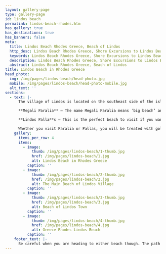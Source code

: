 ```yaml
---
layout: gallery-page
type: gallery-page
id: lindos_beach
permalink: lindos-beach-rhodes.htm
has_gallery: true
has_destinations: true
has_banners: false
meta:
  title: Lindos Beach Rhodes Greece, Beach of Lindos
  http_desc: Lindos Beach Rhodes Greece, Shore Excursions to Lindos Beach in Rhodes Greece
  keywords: Lindos Beach Rhodes Greece, Shore Excursions to Lindos Beach in Rhodes Greece
  description: Lindos Beach Rhodes Greece, Shore Excursions to Lindos Beach in Rhodes Greece
  abstract: Lindos Beach Rhodes Greece, Beach of Lindos
title: Lindos Beach in Rhodes Greece
head_photo:
  img: /img/pages/lindos-beach/head-photo.jpg
  mobile: /img/pages/lindos-beach/head-photo-mobile.jpg
  alt_text: ''
sections:
  - text: |-
      The village of Lindos is located on the southeast side of the island and it is well-known not only for its ideal location, but also its beaches:

      **Megali Paralia** – The name Megali Paralia means ‘big beach’ and it is just walking distance from Lindos village. It is also the largest beach on the island.

      **Lindos Palla**s – This is the perfect beach to visit if you want to arrange a private picnic for two. Lindos Pallas is a peaceful and small beach compared to Megali Paralia.

      Whether you visit Paralia or Pallas, you will be treated with golden sands and crystal-clear water. Visitors can lounge besides the beach on comfortable sun beds and when they feel puckish, they can head to one of the restaurants. Fancy a dip in the clear water? Bring your bathing suit and change into it in one of the many changing rooms before taking the plunge.
    gallery:
      items_per_row: 4
      items:
        - image:
            thumb: /img/pages/lindos-beach/1-thumb.jpg
            href: /img/pages/lindos-beach/1.jpg
            alt: Lindos Beach in Rhodes Greece
          caption: ''
        - image:
            thumb: /img/pages/lindos-beach/2-thumb.jpg
            href: /img/pages/lindos-beach/2.jpg
            alt: The Main Beach of Lindos Village
          caption: ''
        - image:
            thumb: /img/pages/lindos-beach/3-thumb.jpg
            href: /img/pages/lindos-beach/3.jpg
            alt: Beach of Lindos Town
          caption: ''
        - image:
            thumb: /img/pages/lindos-beach/4-thumb.jpg
            href: /img/pages/lindos-beach/4.jpg
            alt: Greece Rhodes Lindos Beach
          caption: ''
    footer_text: |-
      Be careful when you are heading to either beach though. The path that originates from the village is quite steep, so make sure you have sturdy shoes on. However, once you get to your destination, you can let loose, change into swimwear, lose the shoes, and just have fun with your family. The best thing about the beach is that it is well-protected from Mother Nature because of the rocky peninsula. So, you can enjoy jet skiing or ride a banana boat out on the water without fear. 
---
```

